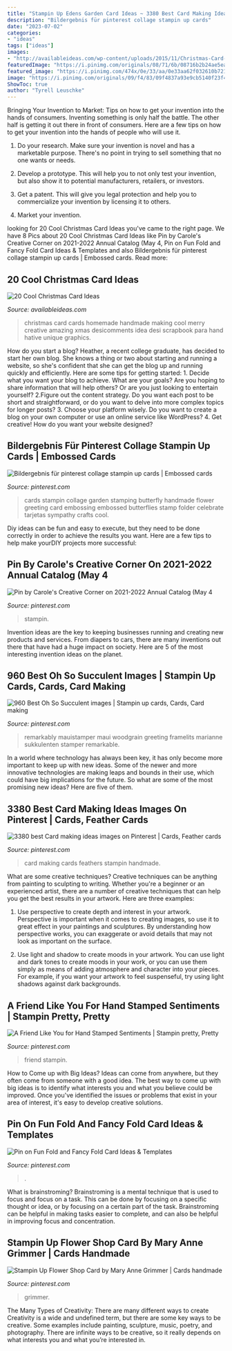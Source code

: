 ```yaml
---
title: "Stampin Up Edens Garden Card Ideas ~ 3380 Best Card Making Ideas Images On Pinterest"
description: "Bildergebnis für pinterest collage stampin up cards"
date: "2023-07-02"
categories:
- "ideas"
tags: ["ideas"]
images:
- "http://availableideas.com/wp-content/uploads/2015/11/Christmas-Card-Picture.jpg"
featuredImage: "https://i.pinimg.com/originals/08/71/6b/08716b2b24ae5ea96679259796e08a24.jpg"
featured_image: "https://i.pinimg.com/474x/0e/33/aa/0e33aa62f032610b721e017c4791cc36--succulent-garden-stampin-up-cards-su-oh-so-succulent.jpg"
image: "https://i.pinimg.com/originals/09/f4/83/09f4837a93e9cb5140f23f4098cb6464.jpg"
ShowToc: true
author: "Tyrell Leuschke"
---
```



Bringing Your Invention to Market: Tips on how to get your invention into the hands of consumers.
Inventing something is only half the battle. The other half is getting it out there in front of consumers. Here are a few tips on how to get your invention into the hands of people who will use it.
1. Do your research. Make sure your invention is novel and has a marketable purpose. There's no point in trying to sell something that no one wants or needs.

2. Develop a prototype. This will help you to not only test your invention, but also show it to potential manufacturers, retailers, or investors.

3. Get a patent. This will give you legal protection and help you to commercialize your invention by licensing it to others.

4. Market your invention.

	

		
looking for 20 Cool Christmas Card Ideas you've came to the right page. We have 8 Pics about 20 Cool Christmas Card Ideas like Pin by Carole&#039;s Creative Corner on 2021-2022 Annual Catalog (May 4, Pin on Fun Fold and Fancy Fold Card Ideas &amp; Templates and also Bildergebnis für pinterest collage stampin up cards | Embossed cards. Read more:
		
    
## 20 Cool Christmas Card Ideas

<img loading=lazy src="http://availableideas.com/wp-content/uploads/2015/11/Christmas-Card-Picture.jpg" onerror="this.onerror=null;this.src='https://tse4.mm.bing.net/th?id=OIP.jFc953DWyVRGKhqxMMK7sAHaFj&amp;pid=15.1';" alt="20 Cool Christmas Card Ideas">

_Source: availableideas.com_

>christmas card cards homemade handmade making cool merry creative amazing xmas desicomments idea desi scrapbook para hand hative unique graphics. 

	

How do you start a blog?
Heather, a recent college graduate, has decided to start her own blog. She knows a thing or two about starting and running a website, so she's confident that she can get the blog up and running quickly and efficiently. Here are some tips for getting started: 1. Decide what you want your blog to achieve. What are your goals? Are you hoping to share information that will help others? Or are you just looking to entertain yourself? 2.Figure out the content strategy. Do you want each post to be short and straightforward, or do you want to delve into more complex topics for longer posts? 3. Choose your platform wisely. Do you want to create a blog on your own computer or use an online service like WordPress? 4. Get creative! How do you want your website designed?

    
## Bildergebnis Für Pinterest Collage Stampin Up Cards | Embossed Cards

<img loading=lazy src="https://i.pinimg.com/originals/09/f4/83/09f4837a93e9cb5140f23f4098cb6464.jpg" onerror="this.onerror=null;this.src='https://tse2.mm.bing.net/th?id=OIP.LYtQs-JyPGz1k1C--QnmpAHaJ5&amp;pid=15.1';" alt="Bildergebnis für pinterest collage stampin up cards | Embossed cards">

_Source: pinterest.com_

>cards stampin collage garden stamping butterfly handmade flower greeting card embossing embossed butterflies stamp folder celebrate tarjetas sympathy crafts cool. 

	

Diy ideas can be fun and easy to execute, but they need to be done correctly in order to achieve the results you want. Here are a few tips to help make yourDIY projects more successful:

    
## Pin By Carole&#039;s Creative Corner On 2021-2022 Annual Catalog (May 4

<img loading=lazy src="https://i.pinimg.com/736x/50/66/16/50661655de7ca435810075a233e320b5.jpg" onerror="this.onerror=null;this.src='https://tse4.mm.bing.net/th?id=OIP.nCSWt6qLTIqlokr53HxmBAHaFc&amp;pid=15.1';" alt="Pin by Carole&#039;s Creative Corner on 2021-2022 Annual Catalog (May 4">

_Source: pinterest.com_

>stampin. 

	

Invention ideas are the key to keeping businesses running and creating new products and services. From diapers to cars, there are many inventions out there that have had a huge impact on society. Here are 5 of the most interesting invention ideas on the planet.

    
## 960 Best Oh So Succulent Images | Stampin Up Cards, Cards, Card Making

<img loading=lazy src="https://i.pinimg.com/474x/0e/33/aa/0e33aa62f032610b721e017c4791cc36--succulent-garden-stampin-up-cards-su-oh-so-succulent.jpg" onerror="this.onerror=null;this.src='https://tse3.mm.bing.net/th?id=OIP.e1Spph7mGqFCAsWqb7VrhQAAAA&amp;pid=15.1';" alt="960 Best Oh So Succulent images | Stampin up cards, Cards, Card making">

_Source: pinterest.com_

>remarkably mauistamper maui woodgrain greeting framelits marianne sukkulenten stamper remarkable. 

	

In a world where technology has always been key, it has only become more important to keep up with new ideas. Some of the newer and more innovative technologies are making leaps and bounds in their use, which could have big implications for the future. So what are some of the most promising new ideas? Here are five of them.

    
## 3380 Best Card Making Ideas Images On Pinterest | Cards, Feather Cards

<img loading=lazy src="https://i.pinimg.com/736x/32/32/62/3232627d2318750124735f89634ae4b5.jpg" onerror="this.onerror=null;this.src='https://tse2.mm.bing.net/th?id=OIP.OKu-v05MGGFpo6qSIzIEqQHaLH&amp;pid=15.1';" alt="3380 best Card making ideas images on Pinterest | Cards, Feather cards">

_Source: pinterest.com_

>card making cards feathers stampin handmade. 

	

What are some creative techniques?
Creative techniques can be anything from painting to sculpting to writing. Whether you're a beginner or an experienced artist, there are a number of creative techniques that can help you get the best results in your artwork. Here are three examples:
1. Use perspective to create depth and interest in your artwork. Perspective is important when it comes to creating images, so use it to great effect in your paintings and sculptures. By understanding how perspective works, you can exaggerate or avoid details that may not look as important on the surface.

2. Use light and shadow to create moods in your artwork. You can use light and dark tones to create moods in your work, or you can use them simply as means of adding atmosphere and character into your pieces. For example, if you want your artwork to feel suspenseful, try using light shadows against dark backgrounds.

    
## A Friend Like You For Hand Stamped Sentiments | Stampin Pretty, Pretty

<img loading=lazy src="https://i.pinimg.com/736x/9d/cd/dd/9dcddd1852aa8c4a429b54b1ac4aa777.jpg" onerror="this.onerror=null;this.src='https://tse2.mm.bing.net/th?id=OIP.g4yQiCA0rxeBqbwwm_VhagHaK5&amp;pid=15.1';" alt="A Friend Like You for Hand Stamped Sentiments | Stampin pretty, Pretty">

_Source: pinterest.com_

>friend stampin. 

	

How to Come up with Big Ideas?
Ideas can come from anywhere, but they often come from someone with a good idea. The best way to come up with big ideas is to identify what interests you and what you believe could be improved. Once you've identified the issues or problems that exist in your area of interest, it's easy to develop creative solutions.

    
## Pin On Fun Fold And Fancy Fold Card Ideas &amp; Templates

<img loading=lazy src="https://i.pinimg.com/736x/55/a8/46/55a846da8abecd4247a81545914a414a.jpg" onerror="this.onerror=null;this.src='https://tse3.mm.bing.net/th?id=OIP.Xn10nD-Aqy1EdnOp-djN5wHaFj&amp;pid=15.1';" alt="Pin on Fun Fold and Fancy Fold Card Ideas &amp; Templates">

_Source: pinterest.com_

>. 

	

What is brainstroming? Brainstroming is a mental technique that is used to focus and focus on a task. This can be done by focusing on a specific thought or idea, or by focusing on a certain part of the task. Brainstroming can be helpful in making tasks easier to complete, and can also be helpful in improving focus and concentration.

    
## Stampin Up Flower Shop Card By Mary Anne Grimmer | Cards Handmade

<img loading=lazy src="https://i.pinimg.com/originals/08/71/6b/08716b2b24ae5ea96679259796e08a24.jpg" onerror="this.onerror=null;this.src='https://tse3.mm.bing.net/th?id=OIP.7I0OxESHt0RhdkTCCpD2lwHaFj&amp;pid=15.1';" alt="Stampin Up Flower Shop Card by Mary Anne Grimmer | Cards handmade">

_Source: pinterest.com_

>grimmer. 

	

The Many Types of Creativity: There are many different ways to create
Creativity is a wide and undefined term, but there are some key ways to be creative. Some examples include painting, sculpture, music, poetry, and photography. There are infinite ways to be creative, so it really depends on what interests you and what you’re interested in.

